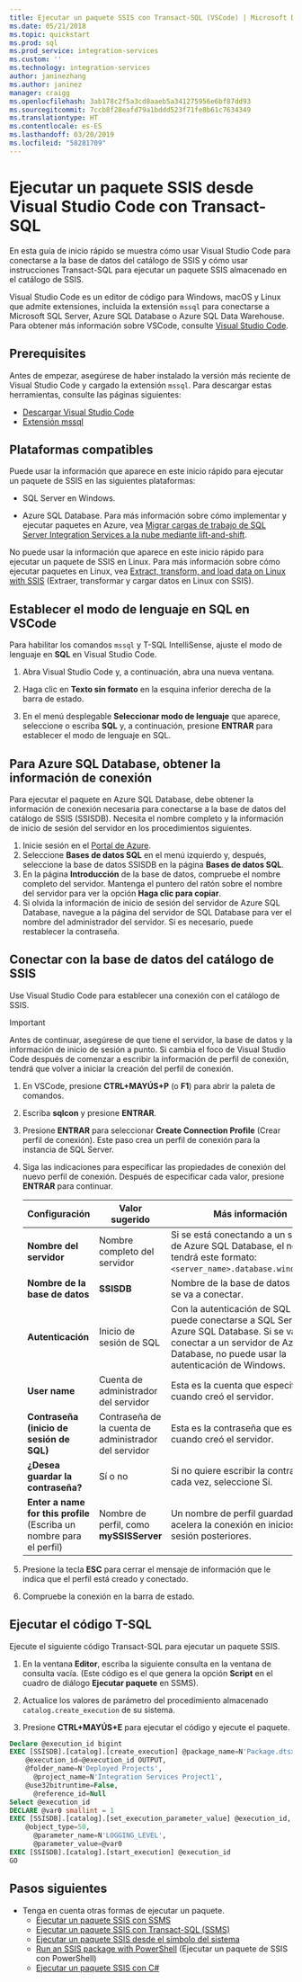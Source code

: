 ```yaml
---
title: Ejecutar un paquete SSIS con Transact-SQL (VSCode) | Microsoft Docs
ms.date: 05/21/2018
ms.topic: quickstart
ms.prod: sql
ms.prod_service: integration-services
ms.custom: ''
ms.technology: integration-services
author: janinezhang
ms.author: janinez
manager: craigg
ms.openlocfilehash: 3ab178c2f5a3cd8aaeb5a341275956e6bf87dd93
ms.sourcegitcommit: 7ccb8f28eafd79a1bddd523f71fe8b61c7634349
ms.translationtype: HT
ms.contentlocale: es-ES
ms.lasthandoff: 03/20/2019
ms.locfileid: "58281709"
---
```

# <a name="run-an-ssis-package-from-visual-studio-code-with-transact-sql"></a>Ejecutar un paquete SSIS desde Visual Studio Code con Transact-SQL
En esta guía de inicio rápido se muestra cómo usar Visual Studio Code para conectarse a la base de datos del catálogo de SSIS y cómo usar instrucciones Transact-SQL para ejecutar un paquete SSIS almacenado en el catálogo de SSIS.

Visual Studio Code es un editor de código para Windows, macOS y Linux que admite extensiones, incluida la extensión `mssql` para conectarse a Microsoft SQL Server, Azure SQL Database o Azure SQL Data Warehouse. Para obtener más información sobre VSCode, consulte [Visual Studio Code](https://code.visualstudio.com/).

## <a name="prerequisites"></a>Prerequisites

Antes de empezar, asegúrese de haber instalado la versión más reciente de Visual Studio Code y cargado la extensión `mssql`. Para descargar estas herramientas, consulte las páginas siguientes:
-   [Descargar Visual Studio Code](https://code.visualstudio.com/Download)
-   [Extensión mssql](https://marketplace.visualstudio.com/items?itemName=ms-mssql.mssql)

## <a name="supported-platforms"></a>Plataformas compatibles

Puede usar la información que aparece en este inicio rápido para ejecutar un paquete de SSIS en las siguientes plataformas:

-   SQL Server en Windows.

-   Azure SQL Database. Para más información sobre cómo implementar y ejecutar paquetes en Azure, vea [Migrar cargas de trabajo de SQL Server Integration Services a la nube mediante lift-and-shift](lift-shift/ssis-azure-lift-shift-ssis-packages-overview.md).

No puede usar la información que aparece en este inicio rápido para ejecutar un paquete de SSIS en Linux. Para más información sobre cómo ejecutar paquetes en Linux, vea [Extract, transform, and load data on Linux with SSIS](../linux/sql-server-linux-migrate-ssis.md) (Extraer, transformar y cargar datos en Linux con SSIS).

## <a name="set-language-mode-to-sql-in-vs-code"></a>Establecer el modo de lenguaje en SQL en VSCode

Para habilitar los comandos `mssql` y T-SQL IntelliSense, ajuste el modo de lenguaje en **SQL** en Visual Studio Code.

1. Abra Visual Studio Code y, a continuación, abra una nueva ventana. 

2. Haga clic en **Texto sin formato** en la esquina inferior derecha de la barra de estado.

3. En el menú desplegable **Seleccionar modo de lenguaje** que aparece, seleccione o escriba **SQL** y, a continuación, presione **ENTRAR** para establecer el modo de lenguaje en SQL. 

## <a name="for-azure-sql-database-get-the-connection-info"></a>Para Azure SQL Database, obtener la información de conexión

Para ejecutar el paquete en Azure SQL Database, debe obtener la información de conexión necesaria para conectarse a la base de datos del catálogo de SSIS (SSISDB). Necesita el nombre completo y la información de inicio de sesión del servidor en los procedimientos siguientes.

1. Inicie sesión en el [Portal de Azure](https://portal.azure.com/).
2. Seleccione **Bases de datos SQL** en el menú izquierdo y, después, seleccione la base de datos SSISDB en la página **Bases de datos SQL**. 
3. En la página **Introducción** de la base de datos, compruebe el nombre completo del servidor. Mantenga el puntero del ratón sobre el nombre del servidor para ver la opción **Haga clic para copiar**. 
4. Si olvida la información de inicio de sesión del servidor de Azure SQL Database, navegue a la página del servidor de SQL Database para ver el nombre del administrador del servidor. Si es necesario, puede restablecer la contraseña.

## <a name="connect-to-the-ssis-catalog-database"></a>Conectar con la base de datos del catálogo de SSIS

Use Visual Studio Code para establecer una conexión con el catálogo de SSIS.

> [!IMPORTANT]
> Antes de continuar, asegúrese de que tiene el servidor, la base de datos y la información de inicio de sesión a punto. Si cambia el foco de Visual Studio Code después de comenzar a escribir la información de perfil de conexión, tendrá que volver a iniciar la creación del perfil de conexión.

1. En VSCode, presione **CTRL+MAYÚS+P** (o **F1**) para abrir la paleta de comandos.

2. Escriba **sqlcon** y presione **ENTRAR**.

3. Presione **ENTRAR** para seleccionar **Create Connection Profile** (Crear perfil de conexión). Este paso crea un perfil de conexión para la instancia de SQL Server.

4. Siga las indicaciones para especificar las propiedades de conexión del nuevo perfil de conexión. Después de especificar cada valor, presione **ENTRAR** para continuar. 

   | Configuración       | Valor sugerido | Más información |
   | ------------ | ------------------ | ------------------------------------------------- | 
   | **Nombre del servidor** | Nombre completo del servidor | Si se está conectando a un servidor de Azure SQL Database, el nombre tendrá este formato: `<server_name>.database.windows.net`. |
   | **Nombre de la base de datos** | **SSISDB** | Nombre de la base de datos a la que se va a conectar. |
   | **Autenticación** | Inicio de sesión de SQL | Con la autenticación de SQL Server puede conectarse a SQL Server o a Azure SQL Database. Si se va a conectar a un servidor de Azure SQL Database, no puede usar la autenticación de Windows. |
   | **User name** | Cuenta de administrador del servidor | Esta es la cuenta que especificó cuando creó el servidor. |
   | **Contraseña (inicio de sesión de SQL)** | Contraseña de la cuenta de administrador del servidor | Esta es la contraseña que especificó cuando creó el servidor. |
   | **¿Desea guardar la contraseña?** | Sí o no | Si no quiere escribir la contraseña cada vez, seleccione Sí. |
   | **Enter a name for this profile** (Escriba un nombre para el perfil) | Nombre de perfil, como **mySSISServer** | Un nombre de perfil guardado acelera la conexión en inicios de sesión posteriores. | 

5. Presione la tecla **ESC** para cerrar el mensaje de información que le indica que el perfil está creado y conectado.

6. Compruebe la conexión en la barra de estado.

## <a name="run-the-t-sql-code"></a>Ejecutar el código T-SQL
Ejecute el siguiente código Transact-SQL para ejecutar un paquete SSIS.

1. En la ventana **Editor**, escriba la siguiente consulta en la ventana de consulta vacía. (Este código es el que genera la opción **Script** en el cuadro de diálogo **Ejecutar paquete** en SSMS).

2. Actualice los valores de parámetro del procedimiento almacenado `catalog.create_execution` de su sistema.

3. Presione **CTRL+MAYÚS+E** para ejecutar el código y ejecute el paquete.

```sql
Declare @execution_id bigint
EXEC [SSISDB].[catalog].[create_execution] @package_name=N'Package.dtsx',
    @execution_id=@execution_id OUTPUT,
    @folder_name=N'Deployed Projects',
      @project_name=N'Integration Services Project1',
    @use32bitruntime=False,
      @reference_id=Null
Select @execution_id
DECLARE @var0 smallint = 1
EXEC [SSISDB].[catalog].[set_execution_parameter_value] @execution_id,
    @object_type=50,
      @parameter_name=N'LOGGING_LEVEL',
      @parameter_value=@var0
EXEC [SSISDB].[catalog].[start_execution] @execution_id
GO
```

## <a name="next-steps"></a>Pasos siguientes
- Tenga en cuenta otras formas de ejecutar un paquete.
    - [Ejecutar un paquete SSIS con SSMS](./ssis-quickstart-run-ssms.md)
    - [Ejecutar un paquete SSIS con Transact-SQL (SSMS)](./ssis-quickstart-run-tsql-ssms.md)
    - [Ejecutar un paquete SSIS desde el símbolo del sistema](./ssis-quickstart-run-cmdline.md)
    - [Run an SSIS package with PowerShell](ssis-quickstart-run-powershell.md) (Ejecutar un paquete de SSIS con PowerShell)
    - [Ejecutar un paquete SSIS con C#](./ssis-quickstart-run-dotnet.md) 
